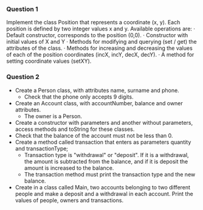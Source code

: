 ### Question 1
Implement the class Position that represents a coordinate (x, y). Each position is defined by two integer values ​​x and y. Available operations are:
· Default constructor, corresponds to the position (0,0). 
· Constructor with initial values ​​of X and Y 
· Methods for modifying and querying (set / get) the attributes of the class. 
· Methods for increasing and decreasing the values ​​of each of the position coordinates (incX, incY, decX, decY). 
· A method for setting coordinate values ​​(setXY).

### Question 2
- Create a Person class, with attributes name, surname and phone. 
  - Check that the phone only accepts 9 digits. 
- Create an Account class, with accountNumber, balance and owner attributes. 
  - The owner is a Person. 
- Create a constructor with parameters and another without parameters, access methods and toString for these classes. 
- Check that the balance of the account must not be less than 0. 
- Create a method called transaction that enters as parameters quantity and transactionType;
  - Transaction type is "withdrawal" or "deposit". If it is a withdrawal, the amount is subtracted from the balance, and if it is deposit the amount is increased to the balance. 
  - The transaction method must print the transaction type and the new balance. 
- Create in a class called Main, two accounts belonging to two different people and make a deposit and a withdrawal in each account. Print the values ​​of people, owners and transactions.
